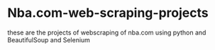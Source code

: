 # Nba.com-web-scraping-projects
these are the projects of webscraping of nba.com using python and BeautifulSoup and Selenium
